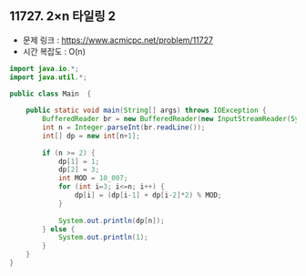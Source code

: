 ## 11727. 2×n 타일링 2
* 문제 링크 : https://www.acmicpc.net/problem/11727
* 시간 복잡도 : O(n)
```java
import java.io.*;
import java.util.*;

public class Main  {
	
	public static void main(String[] args) throws IOException {
		BufferedReader br = new BufferedReader(new InputStreamReader(System.in));
		int n = Integer.parseInt(br.readLine());
		int[] dp = new int[n+1];
		
		if (n >= 2) {
			dp[1] = 1;
			dp[2] = 3;
			int MOD = 10_007;
			for (int i=3; i<=n; i++) {
				dp[i] = (dp[i-1] + dp[i-2]*2) % MOD;
			}
			
			System.out.println(dp[n]);
		} else {
			System.out.println(1);
		}
	}
}
```
